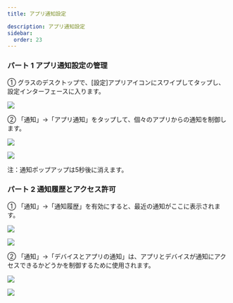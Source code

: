 ```yaml
---
title: アプリ通知設定

description: アプリ通知設定
sidebar:
  order: 23
---
```


### パート 1 アプリ通知設定の管理

① グラスのデスクトップで、[設定]アプリアイコンにスワイプしてタップし、設定インターフェースに入ります。

![](public/images/air3/jp/app-notifications-1.png)

② 「通知」→「アプリ通知」をタップして、個々のアプリからの通知を制御します。

![](public/images/air3/jp/app-notifications-2.png)

![](public/images/air3/jp/app-notifications-3.png)

注：通知ポップアップは5秒後に消えます。

### パート 2 通知履歴とアクセス許可

① 「通知」→「通知履歴」を有効にすると、最近の通知がここに表示されます。

![](public/images/air3/jp/app-notifications-4.png)

![](public/images/air3/jp/app-notifications-5.png)

② 「通知」→「デバイスとアプリの通知」は、アプリとデバイスが通知にアクセスできるかどうかを制御するために使用されます。

![](public/images/air3/jp/app-notifications-6.png)

![](public/images/air3/jp/app-notifications-7.png)